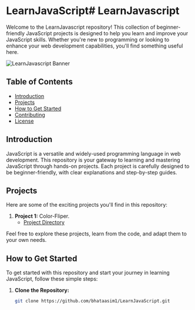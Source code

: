 # LearnJavaScript# LearnJavascript

Welcome to the LearnJavascript repository! This collection of beginner-friendly JavaScript projects is designed to help you learn and improve your JavaScript skills. Whether you're new to programming or looking to enhance your web development capabilities, you'll find something useful here.

![LearnJavascript Banner](your-banner-image-url-here)

## Table of Contents

- [Introduction](#introduction)
- [Projects](#projects)
- [How to Get Started](#how-to-get-started)
- [Contributing](#contributing)
- [License](#license)

## Introduction

JavaScript is a versatile and widely-used programming language in web development. This repository is your gateway to learning and mastering JavaScript through hands-on projects. Each project is carefully designed to be beginner-friendly, with clear explanations and step-by-step guides.

## Projects

Here are some of the exciting projects you'll find in this repository:

1. **Project 1:** Color-Fliper.
   - [Project Directory](/Color-Filiper)



Feel free to explore these projects, learn from the code, and adapt them to your own needs.

## How to Get Started

To get started with this repository and start your journey in learning JavaScript, follow these simple steps:

1. **Clone the Repository:**
   ```bash
   git clone https://github.com/bhataasim1/LearnJavaScript.git

